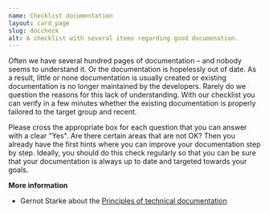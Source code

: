 ```yaml
---
name: Checklist documentation
layout: card_page
slug: doccheck
alt: A checklist with several items regarding good documenation.
---
```

Often we have several hundred pages of documentation &ndash; and nobody seems to understand it. Or the documentation is hopelessly out of date. As a result, little or none documentation is usually created or existing documentation is no longer maintained by the developers. Rarely do we question the reasons for this lack of understanding. With our checklist you can verify in a few minutes whether the existing documentation is properly tailored to the target group and recent.

Please cross the appropriate box for each question that you can answer with a clear "Yes". Are there certain areas that are not OK? Then you already have the first hints where you can improve your documentation step by step. Ideally, you should do this check regularly so that you can be sure that your documentation is always up to date and targeted towards your goals.

**More information**

- Gernot Starke about the [Principles of technical documentation](https://www.innoq.com/en/articles/2022/01/principles-of-technical-documentation/)